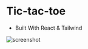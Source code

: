 # Tic-tac-toe

- Built With React & Tailwind

![screenshot](https://github.com/Wuczek/tic-tac-toe/screenshot.png)

